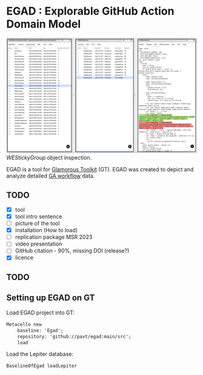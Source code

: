 # EGAD : Explorable GitHub Action Domain Model

![alt text](https://github.com/pavt/egad/blob/main/images/egad-narrative.png)
*WEStickyGroup* object inspection.


EGAD is a tool for [Glamorous Toolkit](https://github.com/feenkcom/gtoolkit) (GT).
EGAD was created to depict and analyze detailed [ GA workflow](https://github.com/features/actions) data.



## TODO

- [X] tool
- [X] tool intro sentence 
- [ ] picture of the tool
- [X] installation (How to load) 
- [ ] replication package MSR 2023
- [ ] video presentation
- [ ] GitHub citation - 90%, missing DOI (release?)
- [X] licence

## TODO

## Setting up EGAD on GT

Load EGAD project into GT:
```
Metacello new
	baseline: 'Egad';
	repository: 'github://pavt/egad:main/src';
	load
```

Load the Lepiter database:
```
BaselineOfEgad loadLepiter
```
